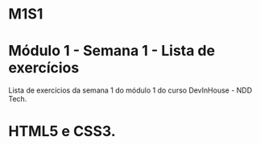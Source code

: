 # M1S1
# Módulo 1 - Semana 1 - Lista de exercícios

Lista de exercícios da semana 1 do módulo 1 do curso DevInHouse - NDD Tech.
# HTML5 e CSS3.
